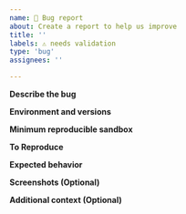 ```yaml
---
name: 🐛 Bug report
about: Create a report to help us improve
title: ''
labels: ⚠️ needs validation
type: 'bug'
assignees: ''

---
```


**Describe the bug**
<!-- A clear and concise description of what the bug is.

**Impact and severity**
<!-- Is there an end-user impact caused by this bug? If so, how severe is it? Is there a known workaround? Understanding the impact and severity will help us determine the priority. -->

**Environment and versions**
<!-- 
- EUI version:
- React version:
- Kibana version (if applicable):
- Browser:
- Operating System:
-->

**Minimum reproducible sandbox**

<!-- 
The EUI team is most likely not familiar with your code and EUI usage, including Kibana. While we can do it, it is often quite hard for us to debug issues directly in Kibana.

Please strive to isolate the issue, if at all possible, in a minimum reproducible sandbox.(All examples on https://eui.elastic.co/ have a CodeSandbox logo in the top-right corner). 
<img width="1105" alt="Screenshot 2025-04-24 at 2 17 42 PM" src="https://github.com/user-attachments/assets/a339f27f-a9c0-4340-bef5-08b3e4b79441" />

This shows us the exact case in EUI in which the bug occurs. If we have this, we can often turn around a fix very quickly.
-->

**To Reproduce**

<!-- 
NOTE: If you were unable to provide a Minimum reproduceable sandbox, and this issue is for Kibana, please be sure to include detailed instruction on how to reproduce this in Kibana, including how to load any test data neceessary.

Steps to reproduce the behavior:
1. Go to '...'
2. Click on '....'
3. Scroll down to '....'
4. See error
-->

**Expected behavior**
<!-- A clear and concise description of what you expected to happen.-->

**Screenshots (Optional)**
<!-- If applicable, add screenshots to help explain your problem.-->

**Additional context (Optional)**
<!-- Add any other context about the problem here. -->
